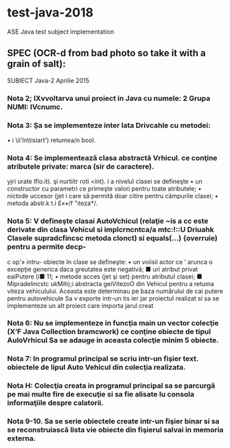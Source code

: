 # test-java-2018
ASE Java test subject implementation

## SPEC (OCR-d from bad photo so take it with a grain of salt):
SUBIECT Java-2 Aprilie 2015
### Nota 2; IXvvoltarva unui proiect in Java cu numele: 2 Grupa NUMI: IVcnumc.
### Nota 3: Şa se implementeze inter lata Drivcahle cu metodei:
• i \ii'In\tisiart'\) retumea/n bool.
### Nota 4: Se implementează clasa abstractă Vrhicul. ce conţine atributele private: marca (sir de caractere).
yjri urate lflo.it). şi nurtiitr roti <int).
I a nivelul clasei se defineşte
•	un constructor cu parametri ce primeşte valori pentru toate atributele;
•	nictode uccesor (jet i care sâ permită doar citire pentru câmpurile clasei;
•	metoda abstr.k t.i £«•/f "iteza*/.
### Nota 5: V defineşte clasai AutoVchicul (relaţie ~is a cc este derivate din clasa Vehicul si implcrncntca/a mtc:!::U Driuahk Clasele supradcfincsc metoda clonct) si equals(...) {overruie) pentru a permite decp-
c op'» intru- obiecte In clase se defineşte:
•	un voiisii actor ce ‘ arunca o excepţie generica daca greutatea este negativă;
■	uri atribut privat eaiPutere (i■ 11;
•	metode acces (jet şi set) pentru atributul clasei;
■	Mipradelincstc ukMih);i abstracta geiVitezoO din Vehicul pentru a retuma viteza vehiculului. Aceasta este determinau pe baza numărului de cai putere pentru autovehicule
Sa v exporte intr-un tis ier jar proiectul realizat si sa se implementeze un alt proiect care importa jarul creat
### Nota 6: Nu se implementeze in funcţia main un vector colecţie (X’F Java Collection bramcwork) ce conţine obiecte de tipul AuloVrhicul Sa se adauge in aceasta colecţie minim 5 obiecte.
### Nota 7: In programul principal se scriu intr-un fişier text. obiectele de lipul Auto Vehicul din colecţia realizata.
### Nota H: Colecţia creata in programul principal sa se parcurgă pe mai multe fire de execuţie si sa fie alisate Iu consola informaţiile despre calatorii.
### Nota 9-10. Sa se serie obiectele create intr-un fişier binar si sa se reconstruiască lista vie obiecte din fişierul salvai in memoria externa.
